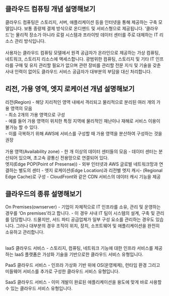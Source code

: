 <h2>클라우드 컴퓨팅 개념 설명해보기</h2>

클라우드 컴퓨팅은 스토리지, 서버, 애플리케이션 등을 인터넷을 통해 제공하는 구축 모델입니다. 보통 종량제 결제 방식으로 온디맨드 및 서비스형으로 제공됩니다. ‘클라우드’는 물리적 장소가 아니라 로컬 시스템과 프라이빗 데이터 센터를 주로 대체하는 IT 리소스 관리 방식입니다.<br>
<br>사용자는 클라우드 컴퓨팅 모델에서 원격 공급자가 온라인으로 제공하는 가상 컴퓨팅, 네트워크, 스토리지 리소스에 액세스합니다. 광범위한 컴퓨팅, 스토리지 및 기타 IT 인프라를 구매 및 유지 관리할 필요가 없으며 관련 장비를 관리할 전문 지식 및 기술을 갖춘 사내 인력이 없어도 클라우드 서비스 공급자가 대부분의 부담을 대신 처리합니다.

<h2>리전, 가용 영역, 엣지 로케이션 개념 설명해보기</h2>
리전(Region)
    - 해당 지리적인 영역 내에서 격리되고 물리적으로 분리된 여러 개의 가용 영역의 모음 <br>
    - 최소 2개의 가용 영역으로 구성<br>
    - 예를 들어 가용 영역이 위치한 특정 지역에 물리적인 재난이나 재해로 서비스 이용이 불가능 할 수 있다.<br> 
    - 이를 극복하기 위해 AWS에 서비스를 구성할 때 가용 영역을 분산하여 구성하는 것을 권장<br>
<br>가용 영역(Availability zone) - 한 개 이상의 데이터 센터들의 모음 - 데이터 센터는 분산되어 있으며, 초고속 광통신 전용망으로 연결되어 있다.
<br>엣지(Edge POP(Point of Presense)) - 외부 인터넷과 AWS 글로벌 네트워크망과 연결하는 별도의 센터 - 엣지 로케이션(Edge Location)과 리전별 엣지 캐시- (Regional Edge Cache)로 구성 - CloudFront와 같은 CDN 서비스의 데이터 캐시 기능을 제공

<h2>클라우드의 종류 설명해보기</h2>
<img src="./image/image.png">
On Premises(ownserver) - 기업이 자체적으로 IT 인프라를 소유, 관리 및 운영하는 경우를 ‘On premises’라고 합니다. - 이 경우 사내 IT 팀이 시스템의 설계, 구축 및 관리를 담당합니다. 드물지만, 서드 파티 공급업체가 일부 구성 요소를 관리하는 경우도 있습니다. 그러나 대부분의 경우 조직이 위치, 장치, 소프트웨어 및 애플리케이션을 완전히 소유하고 관리합니다.<br>

<br>IaaS 클라우드 서비스 - 스토리지, 컴퓨팅, 네트워크 기능에 대한 인프라 서비스를 제공하는 IaaS 플랫폼은 가상화 기술을 기반으로한 클라우드 서비스 유형입니다.

PaaS 클라우드 서비스 - 인프라 가상화 기반 위에 OS(운영체제), 런타임 환경 그리고 미들웨어 서비스를 추가로 구성한 클라우드 서비스 유형입니다.

SaaS 클라우드 서비스 - 이미 개발이 완료된 애플리케이션을 용도에 맞게 바로 사용할 수 있는 클라우드 서비스 유형입니다.
